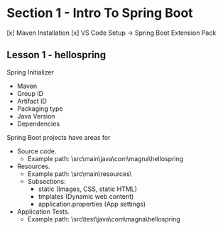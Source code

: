 # Section 1 - Intro To Spring Boot

[x] Maven Installation
[x] VS Code Setup -> Spring Boot Extension Pack


## Lesson 1 - hellospring

Spring Initializer
- Maven
- Group ID
- Artifact ID 
- Packaging type
- Java Version
- Dependencies

Spring Boot projects have areas for
- Source code. 
    - Example path: \src\main\java\com\magna\hellospring
- Resources. 
    - Example path: \src\main\resources\
    - Subsections:
        - static (Images, CSS, static HTML)
        - tmplates (Dynamic web content)
        - application.properties (App settings)
- Application Tests. 
    - Example path: \src\test\java\com\magna\hellospring